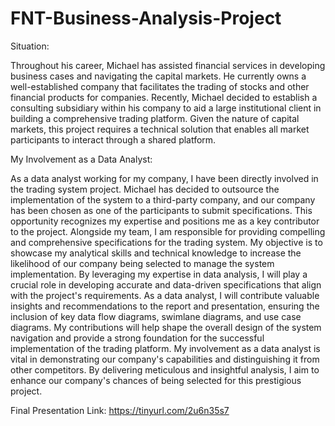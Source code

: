 # FNT-Business-Analysis-Project
Situation:

Throughout his career, Michael has assisted financial services in developing business cases and navigating the capital markets. He currently owns a well-established company that facilitates the trading of stocks and other financial products for companies. Recently, Michael decided to establish a consulting subsidiary within his company to aid a large institutional client in building a comprehensive trading platform. Given the nature of capital markets, this project requires a technical solution that enables all market participants to interact through a shared platform.

My Involvement as a Data Analyst:

As a data analyst working for my company, I have been directly involved in the trading system project. Michael has decided to outsource the implementation of the system to a third-party company, and our company has been chosen as one of the participants to submit specifications. This opportunity recognizes my expertise and positions me as a key contributor to the project.
Alongside my team, I am responsible for providing compelling and comprehensive specifications for the trading system. My objective is to showcase my analytical skills and technical knowledge to increase the likelihood of our company being selected to manage the system implementation. By leveraging my expertise in data analysis, I will play a crucial role in developing accurate and data-driven specifications that align with the project's requirements.
As a data analyst, I will contribute valuable insights and recommendations to the report and presentation, ensuring the inclusion of key data flow diagrams, swimlane diagrams, and use case diagrams. My contributions will help shape the overall design of the system navigation and provide a strong foundation for the successful implementation of the trading platform.
My involvement as a data analyst is vital in demonstrating our company's capabilities and distinguishing it from other competitors. By delivering meticulous and insightful analysis, I aim to enhance our company's chances of being selected for this prestigious project.

Final Presentation Link: 
https://tinyurl.com/2u6n35s7 
